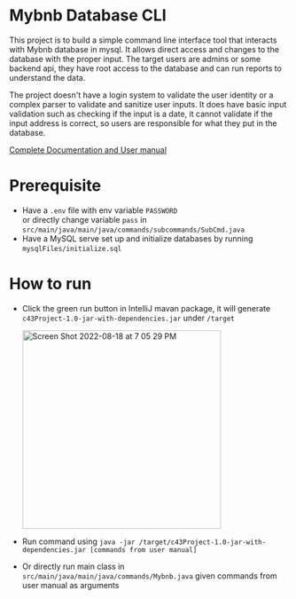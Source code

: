 # Mybnb Database CLI

This project is to build a simple command line interface tool that interacts with Mybnb database in mysql. It allows direct access and changes to the database with the proper input. The target users are admins or some backend api, they have root access to the database and can run reports to understand the data.

The project doesn't have a login system to validate the user identity or a complex parser to validate and sanitize user inputs. It does have basic input validation such as checking if the input is a date, it cannot validate if the input address is correct, so users are responsible for what they put in the database.

[Complete Documentation and User manual](https://docs.google.com/document/d/1_E9HEIFYJf2TkhxW_CuDHhsUBc7a6nC949AJCODEu5w/edit?usp=sharing)

# Prerequisite 
 - Have a `.env` file with env variable `PASSWORD` <br />
   or directly change variable `pass` in `src/main/java/main/java/commands/subcommands/SubCmd.java`
 - Have a MySQL serve set up and initialize databases by running `mysqlFiles/initialize.sql`

# How to run
  - Click the green run button in IntelliJ mavan package, it will generate `c43Project-1.0-jar-with-dependencies.jar` under `/target`
  
    <img width="358" alt="Screen Shot 2022-08-18 at 7 05 29 PM" src="https://user-images.githubusercontent.com/78982364/185510057-5a198fee-404c-44ef-a173-d5301f2a2fac.png">
  - Run command using `java -jar /target/c43Project-1.0-jar-with-dependencies.jar [commands from user manual]`

  - Or directly run main class in `src/main/java/main/java/commands/Mybnb.java` given commands from user manual as arguments

